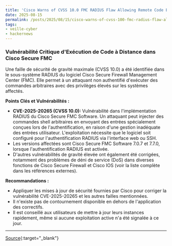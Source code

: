 ```yaml
---
title: 'Cisco Warns of CVSS 10.0 FMC RADIUS Flaw Allowing Remote Code Execution'
date: 2025-08-15
permalink: /posts/2025/08/15/cisco-warns-of-cvss-100-fmc-radius-flaw-allowing-remote-code-execution/
tags:
- veille-cyber
- hackernews
---
```

### Vulnérabilité Critique d'Exécution de Code à Distance dans Cisco Secure FMC

Une faille de sécurité de gravité maximale (CVSS 10.0) a été identifiée dans le sous-système RADIUS du logiciel Cisco Secure Firewall Management Center (FMC). Elle permet à un attaquant non authentifié d'exécuter des commandes arbitraires avec des privilèges élevés sur les systèmes affectés.

**Points Clés et Vulnérabilités :**

*   **CVE-2025-20265 (CVSS 10.0):** Vulnérabilité dans l'implémentation RADIUS du Cisco Secure FMC Software. Un attaquant peut injecter des commandes shell arbitraires en envoyant des entrées spécialement conçues lors de l'authentification, en raison d'une gestion inadéquate des entrées utilisateur. L'exploitation nécessite que le logiciel soit configuré pour l'authentification RADIUS via l'interface web ou SSH.
*   Les versions affectées sont Cisco Secure FMC Software 7.0.7 et 7.7.0, lorsque l'authentification RADIUS est activée.
*   D'autres vulnérabilités de gravité élevée ont également été corrigées, notamment des problèmes de déni de service (DoS) dans diverses fonctions de Cisco Secure Firewall et Cisco IOS (voir la liste complète dans les références externes).

**Recommandations :**

*   Appliquer les mises à jour de sécurité fournies par Cisco pour corriger la vulnérabilité CVE-2025-20265 et les autres failles mentionnées.
*   Il n'existe pas de contournement disponible en dehors de l'application des correctifs.
*   Il est conseillé aux utilisateurs de mettre à jour leurs instances rapidement, même si aucune exploitation active n'a été signalée à ce jour.

---
[Source](https://thehackernews.com/2025/08/cisco-warns-of-cvss-100-fmc-radius-flaw.html){:target="_blank"}
